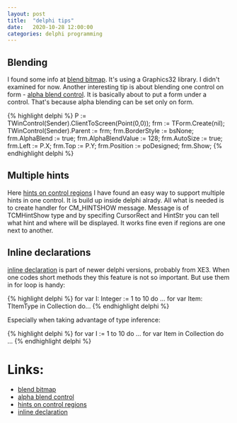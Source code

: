 ```yaml
---
layout: post
title:  "delphi tips"
date:   2020-10-28 12:00:00
categories: delphi programming
---
```


## Blending

I found some info at [blend bitmap]. It's using a Graphics32 library. I didn't examined for now.
Another interesting tip is about blending one control on form - [alpha blend control]. It is basically about to put a form under a control. That's because alpha blending can be set only on form.

{% highlight delphi %}
  P := TWinControl(Sender).ClientToScreen(Point(0,0));
  frm := TForm.Create(nil);
  TWinControl(Sender).Parent := frm;
  frm.BorderStyle := bsNone;
  frm.AlphaBlend := true;
  frm.AlphaBlendValue := 128;
  frm.AutoSize := true;
  frm.Left := P.X;
  frm.Top := P.Y;
  frm.Position := poDesigned;
  frm.Show;
{% endhighlight delphi %}


## Multiple hints

Here [hints on control regions] I have found an easy way to support multiple hints in one control. It is build up inside delphi alrady. All what is needed is to create handler for CM_HINTSHOW message. Message is of TCMHintShow type and by specifing CursorRect and HintStr you can tell what hint and where will be displayed. It works fine even if regions are one next to another.


## Inline declarations

[inline declaration] is part of newer delphi versions, probably from XE3. When one codes short methods they this feature is not so important. But use them in for loop is handy:

{% highlight delphi %}
  for var I: Integer := 1 to 10 do ...
  for var Item: TItemType in Collection do...
{% endhighlight delphi %}


Especially when taking advantage of type inference:

{% highlight delphi %}
  for var I := 1 to 10 do ...
  for var Item in Collection do ...
{% endhighlight delphi %}



# Links:

* [blend bitmap]
* [alpha blend control]
* [hints on control regions]
* [inline declaration]


[blend bitmap]: https://stackoverflow.com/questions/29044637/how-to-fillrect-using-a-blend-mode-like-multiply-and-not-just-a-simple-transpar
[alpha blend control]: https://stackoverflow.com/questions/12627526/is-it-possible-to-alpha-blend-a-vcl-control-on-a-tform
[hints on control regions]:
https://stackoverflow.com/questions/43321926/make-showhint-work-on-custom-control-with-several-different-rects-each-with-the
[inline declaration]:http://docwiki.embarcadero.com/RADStudio/Rio/en/Inline_Variable_Declaration